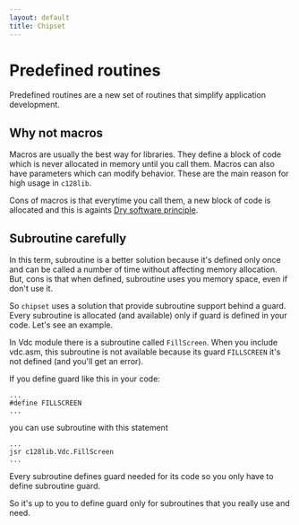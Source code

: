 ```yaml
---
layout: default
title: Chipset
---
```

# Predefined routines

Predefined routines are a new set of routines that simplify application development.

## Why not macros
Macros are usually the best way for libraries. They define a block of code which is never allocated in memory until you call them.
Macros can also have parameters which can modify behavior. These are the main reason for high usage in <code>c128lib</code>.

Cons of macros is that everytime you call them, a new block of code is allocated and this is againts [Dry software principle](https://en.wikipedia.org/wiki/Don%27t_repeat_yourself).

## Subroutine carefully
In this term, subroutine is a better solution because it's defined only once and can be called a number of time without affecting memory allocation.
But, cons is that when defined, subroutine uses you memory space, even if don't use it.

So <code>chipset</code> uses a solution that provide subroutine support behind a guard. Every subroutine is allocated (and available) only if guard is defined in your code. Let's see an example.

In Vdc module there is a subroutine called <code>FillScreen</code>.
When you include vdc.asm, this subroutine is not available because its guard <code>FILLSCREEN</code> it's not defined (and you'll get an error).

If you define guard like this in your code:
```assembly
...
#define FILLSCREEN
...
```
you can use subroutine with this statement
```assembly
...
jsr c128lib.Vdc.FillScreen
...
```

Every subroutine defines guard needed for its code so you only have to define subroutine guard.

So it's up to you to define guard only for subroutines that you really use and need.
